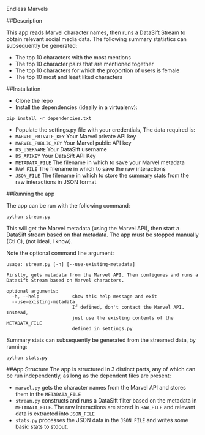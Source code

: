  Endless Marvels

##Description

This app reads Marvel character names, then runs a DataSift Stream to obtain relevant social media data. The following summary statistics can subsequently be generated:

 * The top 10 characters with the most mentions
 * The top 10 character pairs that are mentioned together
 * The top 10 characters for which the proportion of users is female
 * The top 10 most and least liked characters

##Installation
 *  Clone the repo
 *  Install the dependencies (ideally in a virtualenv): 
 ```
 pip install -r dependencies.txt 
 ```
 * Populate the settings.py file with your credentials, The data required is:
  * `MARVEL_PRIVATE_KEY` Your Marvel private API key
  * `MARVEL_PUBLIC_KEY` Your Marvel public API key
  * `DS_USERNAME` Your DataSift username
  * `DS_APIKEY` Your DataSift API Key
  * `METADATA_FILE` The filename in which to save your Marvel metadata
  * `RAW_FILE` The filename in which to save the raw interactions
  * `JSON_FILE` The filename in which to store the summary stats from the raw interactions in JSON format
  

##Running the app

The app can be run with the following command:

```
python stream.py
```
This will get the Marvel metadata (using the Marvel API), then start a DataSift stream based on that metadata. The app must be stopped manually (Ctl C), (not ideal, I know).

Note the optional command line argument:
  
```
usage: stream.py [-h] [--use-existing-metadata]

Firstly, gets metadata from the Marvel API. Then configures and runs a
Datasift Stream based on Marvel characters.

optional arguments:
  -h, --help            show this help message and exit
  --use-existing-metadata
                        If defined, don't contact the Marvel API. Instead,
                        just use the existing contents of the METADATA_FILE
                        defined in settings.py
```



Summary stats can subsequently be generated from the streamed data, by running:
```
python stats.py
```

##App Structure
The app is structured in 3 distinct parts, any of which can be run independently, as long as the dependent files are present:

 * `marvel.py` gets the character names from the Marvel API and stores them in the `METADATA_FILE`
 * `stream.py` constructs and runs a DataSift filter based on the metadata in `METADATA_FILE`. The raw interactions are stored in `RAW_FILE` and relevant data is extracted into `JSON_FILE`
 * `stats.py` processes the JSON data in the `JSON_FILE` and writes some basic stats to stdout.
